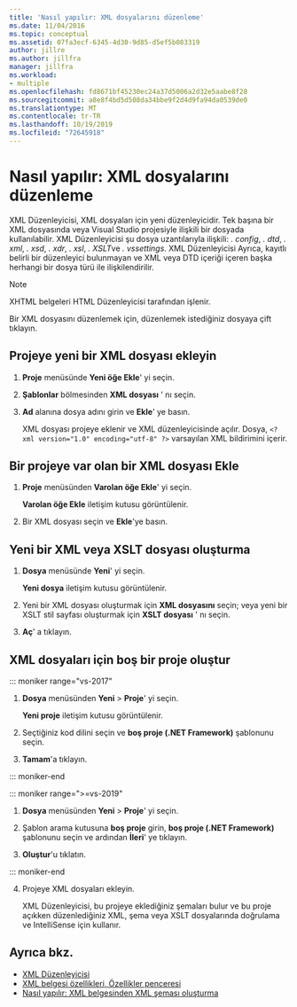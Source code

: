 ```yaml
---
title: 'Nasıl yapılır: XML dosyalarını düzenleme'
ms.date: 11/04/2016
ms.topic: conceptual
ms.assetid: 07fa3ecf-6345-4d30-9d85-d5ef5b083319
author: jillre
ms.author: jillfra
manager: jillfra
ms.workload:
- multiple
ms.openlocfilehash: fd8671bf45230ec24a37d5006a2d32e5aabe8f28
ms.sourcegitcommit: a8e8f4bd5d508da34bbe9f2d4d9fa94da0539de0
ms.translationtype: MT
ms.contentlocale: tr-TR
ms.lasthandoff: 10/19/2019
ms.locfileid: "72645918"
---
```

# <a name="how-to-edit-xml-files"></a>Nasıl yapılır: XML dosyalarını düzenleme

XML Düzenleyicisi, XML dosyaları için yeni düzenleyicidir. Tek başına bir XML dosyasında veya Visual Studio projesiyle ilişkili bir dosyada kullanılabilir. XML Düzenleyicisi şu dosya uzantılarıyla ilişkili: *. config*, *. dtd*, *. xml*, *. xsd*, *. xdr*, *. xsl*, *. XSLT*ve *. vssettings*. XML Düzenleyicisi Ayrıca, kayıtlı belirli bir düzenleyici bulunmayan ve XML veya DTD içeriği içeren başka herhangi bir dosya türü ile ilişkilendirilir.

> [!NOTE]
> XHTML belgeleri HTML Düzenleyicisi tarafından işlenir.

Bir XML dosyasını düzenlemek için, düzenlemek istediğiniz dosyaya çift tıklayın.

## <a name="add-a-new-xml-file-to-a-project"></a>Projeye yeni bir XML dosyası ekleyin

1. **Proje** menüsünde **Yeni öğe Ekle**' yi seçin.

2. **Şablonlar** bölmesinden **XML dosyası** ' nı seçin.

3. **Ad** alanına dosya adını girin ve **Ekle**' ye basın.

   XML dosyası projeye eklenir ve XML düzenleyicisinde açılır. Dosya, `<?xml version="1.0" encoding="utf-8" ?>` varsayılan XML bildirimini içerir.

## <a name="add-an-existing-xml-file-to-a-project"></a>Bir projeye var olan bir XML dosyası Ekle

1. **Proje** menüsünden **Varolan öğe Ekle**' yi seçin.

   **Varolan öğe Ekle** iletişim kutusu görüntülenir.

2. Bir XML dosyası seçin ve **Ekle**'ye basın.

## <a name="create-a-new-xml-or-xslt-file"></a>Yeni bir XML veya XSLT dosyası oluşturma

1. **Dosya** menüsünde **Yeni**' yi seçin.

   **Yeni dosya** iletişim kutusu görüntülenir.

2. Yeni bir XML dosyası oluşturmak için **XML dosyasını** seçin; veya yeni bir XSLT stil sayfası oluşturmak için **XSLT dosyası** ' nı seçin.

3. **Aç**' a tıklayın.

## <a name="create-an-empty-project-for-xml-files"></a>XML dosyaları için boş bir proje oluştur

::: moniker range="vs-2017"

1. **Dosya** menüsünden **Yeni** > **Proje**' yi seçin.

   **Yeni proje** iletişim kutusu görüntülenir.

2. Seçtiğiniz kod dilini seçin ve **boş proje (.NET Framework)** şablonunu seçin.

3. **Tamam**'a tıklayın.

::: moniker-end

::: moniker range=">=vs-2019"

1. **Dosya** menüsünden **Yeni** > **Proje**' yi seçin.

2. Şablon arama kutusuna **boş proje** girin, **boş proje (.NET Framework)** şablonunu seçin ve ardından **İleri**' ye tıklayın.

3. **Oluştur**'u tıklatın.

::: moniker-end

4. Projeye XML dosyaları ekleyin.

   XML Düzenleyicisi, bu projeye eklediğiniz şemaları bulur ve bu proje açıkken düzenlediğiniz XML, şema veya XSLT dosyalarında doğrulama ve IntelliSense için kullanır.

## <a name="see-also"></a>Ayrıca bkz.

- [XML Düzenleyicisi](../xml-tools/xml-editor.md)
- [XML belgesi özellikleri, Özellikler penceresi](../xml-tools/xml-document-properties-properties-window.md)
- [Nasıl yapılır: XML belgesinden XML şeması oluşturma](../xml-tools/how-to-create-an-xml-schema-from-an-xml-document.md)